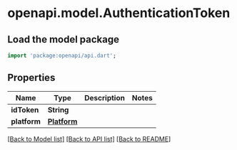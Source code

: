 # openapi.model.AuthenticationToken

## Load the model package
```dart
import 'package:openapi/api.dart';
```

## Properties
Name | Type | Description | Notes
------------ | ------------- | ------------- | -------------
**idToken** | **String** |  | 
**platform** | [**Platform**](Platform.md) |  | 

[[Back to Model list]](../README.md#documentation-for-models) [[Back to API list]](../README.md#documentation-for-api-endpoints) [[Back to README]](../README.md)


